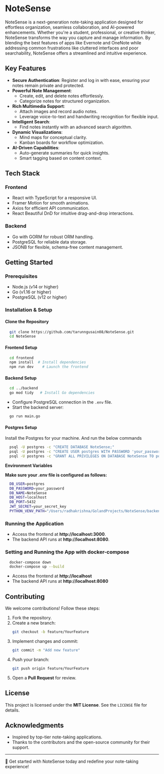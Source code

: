# NoteSense

NoteSense is a next-generation note-taking application designed for effortless organization, seamless collaboration, and AI-powered enhancements. Whether you're a student, professional, or creative thinker, NoteSense transforms the way you capture and manage information. By blending the best features of apps like Evernote and OneNote while addressing common frustrations like cluttered interfaces and poor searchability, NoteSense offers a streamlined and intuitive experience.

## Key Features

- **Secure Authentication**: Register and log in with ease, ensuring your notes remain private and protected.
- **Powerful Note Management**:
  - Create, edit, and delete notes effortlessly.
  - Categorize notes for structured organization.
- **Rich Multimedia Support**:
  - Attach images and record audio notes.
  - Leverage voice-to-text and handwriting recognition for flexible input.
- **Intelligent Search**:
  - Find notes instantly with an advanced search algorithm.
- **Dynamic Visualizations**:
  - Mind maps for conceptual clarity.
  - Kanban boards for workflow optimization.
- **AI-Driven Capabilities**:
  - Auto-generate summaries for quick insights.
  - Smart tagging based on content context.

## Tech Stack

### **Frontend**
- React with TypeScript for a responsive UI.
- Framer Motion for smooth animations.
- Axios for efficient API communication.
- React Beautiful DnD for intuitive drag-and-drop interactions.

### **Backend**
- Go with GORM for robust ORM handling.
- PostgreSQL for reliable data storage.
- JSONB for flexible, schema-free content management.

## Getting Started

### **Prerequisites**
- Node.js (v14 or higher)
- Go (v1.16 or higher)
- PostgreSQL (v12 or higher)

### **Installation & Setup**

#### **Clone the Repository**
```bash
  git clone https://github.com/tarunngusain08/NoteSense.git
  cd NoteSense
```

#### **Frontend Setup**
```bash
  cd frontend
  npm install  # Install dependencies
  npm run dev    # Launch the frontend
```

#### **Backend Setup**
```bash
  cd ../backend
  go mod tidy   # Install Go dependencies
```
- Configure PostgreSQL connection in the `.env` file.
- Start the backend server:
```bash
  go run main.go
```

#### **Postgres Setup**
Install the Postgres for your machine. And run the below commands
```bash
  psql -U postgres -c "CREATE DATABASE NoteSense;"
  psql -U postgres -c "CREATE USER postgres WITH PASSWORD 'your_password';"
  psql -U postgres -c "GRANT ALL PRIVILEGES ON DATABASE NoteSense TO postgres;"
```

**Environment Variables**

**Make sure your .env file is configured as follows:**
```bash
  DB_USER=postgres    
  DB_PASSWORD=your_password
  DB_NAME=NoteSense
  DB_HOST=localhost
  DB_PORT=5432
  JWT_SECRET=your_secret_key
  PYTHON_VENV_PATH="/Users/radhakrishna/GolandProjects/NoteSense/backend/scripts/venv/bin/python"
```

### **Running the Application**
- Access the frontend at **http://localhost:3000**.
- The backend API runs at **http://localhost:8080**.


### **Setting and Running the App with docker-compose**
```bash
  docker-compose down
  docker-compose up --build
```
- Access the frontend at **http://localhost** 
- The backend API runs at **http://localhost:8080**

## Contributing
We welcome contributions! Follow these steps:
1. Fork the repository.
2. Create a new branch:
   ```bash
   git checkout -b feature/YourFeature
   ```
3. Implement changes and commit:
   ```bash
   git commit -m "Add new feature"
   ```
4. Push your branch:
   ```bash
   git push origin feature/YourFeature
   ```
5. Open a **Pull Request** for review.

## License
This project is licensed under the **MIT License**. See the `LICENSE` file for details.

## Acknowledgments
- Inspired by top-tier note-taking applications.
- Thanks to the contributors and the open-source community for their support.

---

🚀 Get started with NoteSense today and redefine your note-taking experience!

